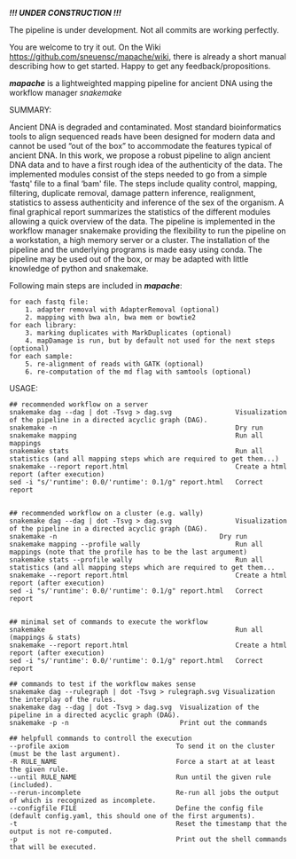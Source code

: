 ***!!! UNDER CONSTRUCTION !!!***

The pipeline is under development. Not all commits are working perfectly.

You are welcome to try it out. On the Wiki https://github.com/sneuensc/mapache/wiki, there is already a short manual describing how to get started. Happy to get any feedback/propositions.

***mapache*** is a lightweighted mapping pipeline for ancient DNA using the workflow manager *snakemake*

SUMMARY:

Ancient DNA is degraded and contaminated. Most standard bioinformatics tools to align sequenced reads have been designed for modern data and cannot be used “out of the box” to accommodate the features typical of ancient DNA. In this work, we propose a robust pipeline to align ancient DNA data and to have a first rough idea of the authenticity of the data. The implemented modules consist of the steps needed to go from a simple ‘fastq' file to a final ‘bam' file. The steps include quality control, mapping, filtering, duplicate removal, damage pattern inference, realignment, statistics to assess authenticity and inference of the sex of the organism. A final graphical report summarizes the statistics of the different modules allowing a quick overview of the data. The pipeline is implemented in the workflow manager snakemake providing the flexibility to run the pipeline on a workstation, a high memory server or a cluster. The installation of the pipeline and the underlying programs is made easy using conda. The pipeline may be used out of the box, or may be adapted with little knowledge of python and snakemake.


Following main steps are included in ***mapache***:
```
for each fastq file:
    1. adapter removal with AdapterRemoval (optional)
    2. mapping with bwa aln, bwa mem or bowtie2
for each library:
    3. marking duplicates with MarkDuplicates (optional)
    4. mapDamage is run, but by default not used for the next steps (optional)
for each sample:
    5. re-alignment of reads with GATK (optional)
    6. re-computation of the md flag with samtools (optional)
```

USAGE:
```
## recommended workflow on a server
snakemake dag --dag | dot -Tsvg > dag.svg                Visualization of the pipeline in a directed acyclic graph (DAG).
snakemake -n                                             Dry run
snakemake mapping                                        Run all mappings
snakemake stats                                          Run all statistics (and all mapping steps which are required to get them...)
snakemake --report report.html                           Create a html report (after execution)
sed -i "s/'runtime': 0.0/'runtime': 0.1/g" report.html   Correct report


## recommended workflow on a cluster (e.g. wally)
snakemake dag --dag | dot -Tsvg > dag.svg                Visualization of the pipeline in a directed acyclic graph (DAG).
snakemake -n 		                                 Dry run
snakemake mapping --profile wally                        Run all mappings (note that the profile has to be the last argument)
snakemake stats --profile wally                          Run all statistics (and all mapping steps which are required to get them...
snakemake --report report.html                           Create a html report (after execution)
sed -i "s/'runtime': 0.0/'runtime': 0.1/g" report.html   Correct report


## minimal set of commands to execute the workflow
snakemake                                                Run all (mappings & stats)
snakemake --report report.html                           Create a html report (after execution)
sed -i "s/'runtime': 0.0/'runtime': 0.1/g" report.html   Correct report

## commands to test if the workflow makes sense
snakemake dag --rulegraph | dot -Tsvg > rulegraph.svg Visualization the interplay of the rules.
snakemake dag --dag | dot -Tsvg > dag.svg  Visualization of the pipeline in a directed acyclic graph (DAG). 
snakemake -p -n                            Print out the commands

## helpfull commands to controll the execution
--profile axiom                           To send it on the cluster (must be the last argument).
-R RULE_NAME                              Force a start at at least the given rule.
--until RULE_NAME                         Run until the given rule (included).
--rerun-incomplete                        Re-run all jobs the output of which is recognized as incomplete.
--configfile FILE                         Define the config file (default config.yaml, this should one of the first arguments).
-t                                        Reset the timestamp that the output is not re-computed.
-p                                        Print out the shell commands that will be executed. 
```
